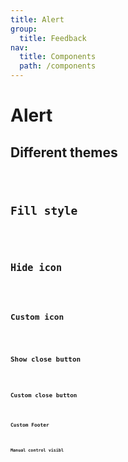 ```yaml
---
title: Alert
group:
  title: Feedback
nav:
  title: Components
  path: /components
---
```


# Alert

## Different themes

<code src="../examples/different-themes" />

## Fill style

<code src="../examples/fill-style" />

## Hide icon

<code src="../examples/hide-icon" />

## Custom icon

<code src="../examples/custom-icon" />

## Show close button

<code src="../examples/closeable" />

## Custom close button

<code src="../examples/custom-close" />

## Custom Footer

<code src="../examples/custom-footer" />

## Manual control visibl

<code src="../examples/visible" />

<API src="@casts/alert"></API>
